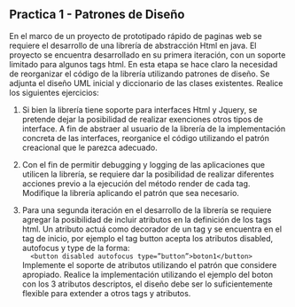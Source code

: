 Practica 1 - Patrones de Diseño
-------------------------------

En el marco de un proyecto de prototipado rápido de paginas web se requiere el desarrollo de una librería de abstracción Html en java.  El proyecto se encuentra desarrollado en su primera iteración, con un soporte limitado para algunos tags html. En esta etapa se hace claro la necesidad de reorganizar el código de la librería utilizando patrones de diseño.  Se adjunta el diseño UML inicial y diccionario de las clases existentes. Realice los siguientes ejercicios:

1) Si bien la librería tiene soporte para interfaces Html y Jquery, se pretende dejar la posibilidad de realizar exenciones otros tipos de interface.  A fin de abstraer al usuario de la librería de la implementación concreta de las interfaces, reorganice el código utilizando el patrón creacional que le parezca adecuado.

2) Con el fin de permitir debugging y logging de las aplicaciones que utilicen la librería, se requiere dar la posibilidad de realizar diferentes acciones previo a la ejecución del método render de cada tag. Modifique la librería aplicando el patrón que sea necesario.

3) Para una segunda iteración en el desarrollo de la librería se requiere agregar la posibilidad de incluir atributos en la definición de los tags html. Un atributo actuá como decorador de un tag y se encuentra en el tag de inicio, por ejemplo el tag button acepta los atributos disabled, autofocus y type de la forma:<br>
```  <button disabled autofocus type=”button”>boton1</button>```<br>
Implemente el soporte de atributos utilizando el patrón que considere apropiado. Realice la implementación utilizando el ejemplo del boton con los 3 atributos descriptos, el diseño debe ser lo suficientemente flexible para extender a otros tags y atributos.
